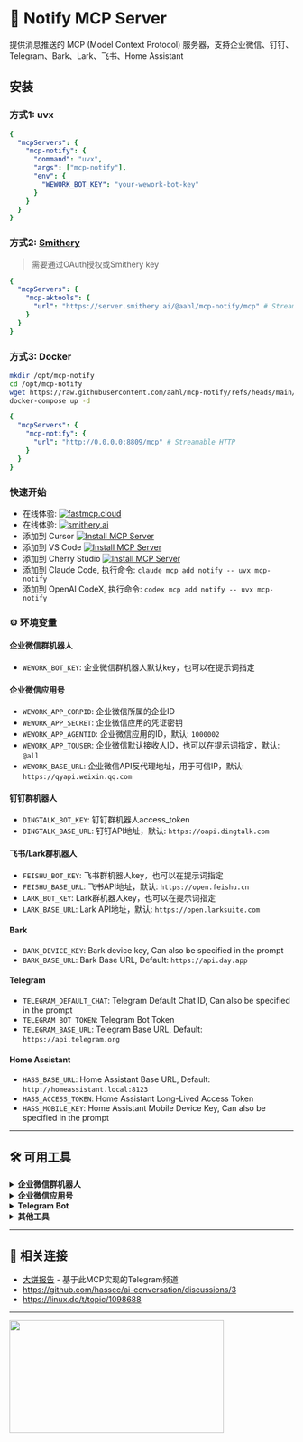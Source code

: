 # 💬 Notify MCP Server

<!-- mcp-name: io.github.aahl/mcp-notify -->
<!-- [![MCP Badge](https://lobehub.com/badge/mcp/aahl-mcp-notify)](https://lobehub.com/mcp/aahl-mcp-notify) -->

提供消息推送的 MCP (Model Context Protocol) 服务器，支持企业微信、钉钉、Telegram、Bark、Lark、飞书、Home Assistant


## 安装

### 方式1: uvx
```yaml
{
  "mcpServers": {
    "mcp-notify": {
      "command": "uvx",
      "args": ["mcp-notify"],
      "env": {
        "WEWORK_BOT_KEY": "your-wework-bot-key"
      }
    }
  }
}
```

### 方式2: [Smithery](https://smithery.ai/server/@aahl/mcp-notify)
> 需要通过OAuth授权或Smithery key

```yaml
{
  "mcpServers": {
    "mcp-aktools": {
      "url": "https://server.smithery.ai/@aahl/mcp-notify/mcp" # Streamable HTTP
    }
  }
}
```

### 方式3: Docker
```bash
mkdir /opt/mcp-notify
cd /opt/mcp-notify
wget https://raw.githubusercontent.com/aahl/mcp-notify/refs/heads/main/docker-compose.yml
docker-compose up -d
```
```yaml
{
  "mcpServers": {
    "mcp-notify": {
      "url": "http://0.0.0.0:8809/mcp" # Streamable HTTP
    }
  }
}
```

### 快速开始
- 在线体验: [![fastmcp.cloud](https://img.shields.io/badge/Cloud-+?label=FastMCP)](https://fastmcp.cloud/xiaomi/notify/chat)
- 在线体验: [![smithery.ai](https://smithery.ai/badge/@aahl/mcp-notify)](https://smithery.ai/server/@aahl/mcp-notify)
- 添加到 Cursor [![Install MCP Server](https://cursor.com/deeplink/mcp-install-dark.svg)](https://cursor.com/zh/install-mcp?name=notify&config=eyJjb21tYW5kIjoidXZ4IiwiYXJncyI6WyJtY3Atbm90aWZ5Il19)
- 添加到 VS Code [![Install MCP Server](https://img.shields.io/badge/VS_Code-+?label=Add+MCP+Server&color=0098FF)](https://insiders.vscode.dev/redirect?url=vscode:mcp/install%3F%7B%22name%22%3A%22notify%22%2C%22command%22%3A%22uvx%22%2C%22args%22%3A%5B%22mcp-notify%22%5D%7D)
- 添加到 Cherry Studio [![Install MCP Server](https://img.shields.io/badge/Cherry_Studio-+?label=Add+MCP+Server&color=FF5F5F)](https://gitee.com/link?target=cherrystudio%3A%2F%2Fmcp%2Finstall%3Fservers%3DeyJtY3BTZXJ2ZXJzIjp7Im5vdGlmeSI6eyJjb21tYW5kIjoidXZ4IiwiYXJncyI6WyJtY3Atbm90aWZ5Il19fX0%3D)
- 添加到 Claude Code, 执行命令: `claude mcp add notify -- uvx mcp-notify`
- 添加到 OpenAI CodeX, 执行命令: `codex mcp add notify -- uvx mcp-notify`


### ⚙️ 环境变量

#### 企业微信群机器人
- `WEWORK_BOT_KEY`: 企业微信群机器人默认key，也可以在提示词指定

#### 企业微信应用号
- `WEWORK_APP_CORPID`: 企业微信所属的企业ID
- `WEWORK_APP_SECRET`: 企业微信应用的凭证密钥
- `WEWORK_APP_AGENTID`: 企业微信应用的ID，默认: `1000002`
- `WEWORK_APP_TOUSER`: 企业微信默认接收人ID，也可以在提示词指定，默认: `@all`
- `WEWORK_BASE_URL`: 企业微信API反代理地址，用于可信IP，默认: `https://qyapi.weixin.qq.com`

#### 钉钉群机器人
- `DINGTALK_BOT_KEY`: 钉钉群机器人access_token
- `DINGTALK_BASE_URL`: 钉钉API地址，默认: `https://oapi.dingtalk.com`

#### 飞书/Lark群机器人
- `FEISHU_BOT_KEY`: 飞书群机器人key，也可以在提示词指定
- `FEISHU_BASE_URL`: 飞书API地址，默认: `https://open.feishu.cn`
- `LARK_BOT_KEY`: Lark群机器人key，也可以在提示词指定
- `LARK_BASE_URL`: Lark API地址，默认: `https://open.larksuite.com`

#### Bark
- `BARK_DEVICE_KEY`: Bark device key, Can also be specified in the prompt
- `BARK_BASE_URL`: Bark Base URL, Default: `https://api.day.app`

#### Telegram
- `TELEGRAM_DEFAULT_CHAT`: Telegram Default Chat ID, Can also be specified in the prompt
- `TELEGRAM_BOT_TOKEN`: Telegram Bot Token
- `TELEGRAM_BASE_URL`: Telegram Base URL, Default: `https://api.telegram.org`

#### Home Assistant
- `HASS_BASE_URL`: Home Assistant Base URL, Default: `http://homeassistant.local:8123`
- `HASS_ACCESS_TOKEN`: Home Assistant Long-Lived Access Token
- `HASS_MOBILE_KEY`: Home Assistant Mobile Device Key, Can also be specified in the prompt

------

## 🛠️ 可用工具

<details>
<summary><strong>企业微信群机器人</strong></summary>

- `wework_send_text` - 发送文本或Markdown消息
- `wework_send_image` - 发送图片消息
- `wework_send_news` - 发送图文链接消息

</details>

<details>
<summary><strong>企业微信应用号</strong></summary>

- `wework_app_send_text` - 发送文本或Markdown消息
- `wework_app_send_image` - 发送图片消息
- `wework_app_send_video` - 发送视频消息
- `wework_app_send_voice` - 发送语音消息
- `wework_app_send_file` - 发送文件消息
- `wework_app_send_news` - 发送图文链接消息

</details>

<details>
<summary><strong>Telegram Bot</strong></summary>

- `tg_send_message` - 发送文本或Markdown消息
- `tg_send_photo` - 发送图片消息
- `tg_send_video` - 发送视频消息
- `tg_send_audio` - 发送音频消息
- `tg_send_file` - 发送文件消息

</details>

<details>
<summary><strong>其他工具</strong></summary>

- `ding_send_text` - 通过钉钉群机器人发送文本或Markdown消息
- `lark_send_text` - 通过飞书/Lark群机器人发送文本或Markdown消息
- `bark_send_notify` - 通过Bark发送通知
- `ha_send_mobile` - 通过Home Assistant发送通知
- `text_to_sound` - 将一段文本转成mp3音频链接

</details>


------

## 🔗 相关连接
- [大饼报告](https://t.me/s/mcpBtc) - 基于此MCP实现的Telegram频道
- https://github.com/hasscc/ai-conversation/discussions/3
- https://linux.do/t/topic/1098688

------

<a href="https://glama.ai/mcp/servers/@al-one/mcp-notify">
  <img width="380" height="200" src="https://glama.ai/mcp/servers/@al-one/mcp-notify/badge" />
</a>
